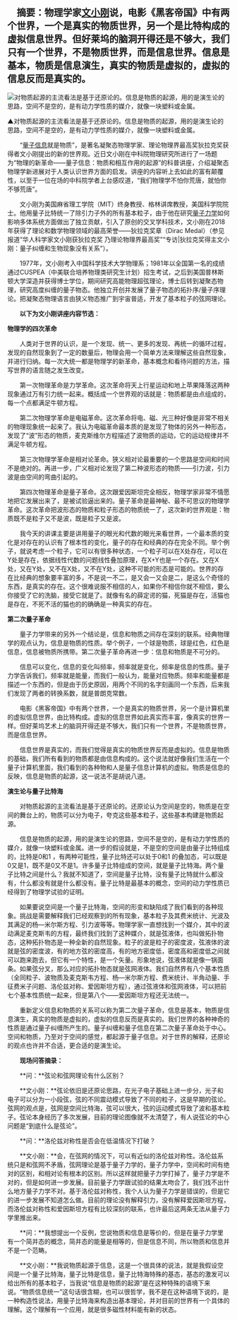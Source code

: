 ## 　摘要：物理学家[文小刚](https://www.hugage.com/tags/1492/)说，电影《黑客帝国》中有两个世界，一个是真实的物质世界，另一个是比特构成的虚拟信息世界。但好莱坞的脑洞开得还是不够大，我们只有一个世界，不是物质世界，而是信息世界。信息是基本，物质是信息演生，真实的物质是虚拟的，虚拟的信息反而是真实的。

![对物质起源的主流看法是基于还原论的。信息是物质的起源，用的是演生论的思路，空间不是空的，是有动力学性质的媒介，就像一块塑料或金属。](https://img.hugage.com/upload/2019/07/20190729132121156437768129503.jpg)

▲对物质起源的主流看法是基于还原论的。信息是物质的起源，用的是演生论的思路，空间不是空的，是有动力学性质的媒介，就像一块塑料或金属。

　　“[量子信息](https://www.hugage.com/tags/12496/)就是物质”，是著名凝聚态物理学家、理论物理界最高奖狄拉克奖获得者文小刚提出的新的世界观。近日文小刚在中科院物理研究所进行了一场题为“物理的新革命——量子信息：物质和相互作用的起源”的科普讲座，介绍凝聚态物理学新进展对于人类认识世界方面的启发。讲座的内容听上去如此的富有颠覆性，以至于一位在场的中科院学者上台感叹道，“我们物理学不怕你荒唐，就怕你不够荒唐”。

　　文小刚为美国麻省理工学院（MIT）终身教授、格林讲席教授，美国科学院院士。他用量子比特统一了除引力子外的所有基本粒子，由于他在研究[量子力学](https://www.hugage.com/tags/12495/)如何影响多体系统方面做出了独立贡献，引入了原创的交叉学科技术，文小刚在2018年获得了理论和数学物理领域的最高荣誉——狄拉克奖章（Dirac Medal）（参见报道“华人科学家文小刚获狄拉克奖 乃理论物理界最高奖”“专访|狄拉克奖得主文小刚：量子纠缠和生物现象没有关系”）。

　　1977年，文小刚考入中国科学技术大学物理系；1981年以全国第一名的成绩通过CUSPEA（中美联合培养物理类研究生计划）招生考试，之后到美国普林斯顿大学深造并获得博士学位，期间研究高能物理超弦理论，博士后转到凝聚态物理，研究高度纠缠的量子物态。他独立开创并发展了量子物态的拓扑序/量子序理论。把凝聚态物理语言由狭义物态推广到宇宙普适，开发了基本粒子的弦网理论。

　　**以下为文小刚讲座内容节选：**

**物理学的四次革命**

　　人类对于世界的认识，是一个发现、统一、更多的发现、再统一的循环过程，发现的自然现象到了一定的数量后，物理会用一个简单方法来理解这些自然现象，并进行归纳。每一次大统一都是物理学的新革命，基本概念和看待问题的方法，描写世界的语言随之发生改变。

　　第一次物理革命是力学革命。这次革命将天上行星运动和地上苹果降落这两种现象通过万有引力统一起来。概括成一个世界观的话就是：物质都是由点组成的，每一个点都满足牛顿方程。

　　第二次物理学革命是电磁革命。这次革命将电、磁、光三种好像是非常不相关的物理现象统一起来了。我认为电磁革命最本质的是发现了物体的另外一种形态，发现了“波”形态的物质，麦克斯维尔方程描述了波物质的运动，它的运动规律并不满足牛顿方程。

　　第三次物理学革命是相对论革命。狭义相对论最重要的一个思路是空间和时间不是绝对的。再进一步，广义相对论发现了第二种波形态的物质——引力波，引力波是由空间的弯曲引起的。

　　第四次物理革命是量子革命。这次跟爱因斯坦完全相反，物理学家非常不情愿地把它发展出来了，是被试验逼出来的。量子革命是最神秘、最不可思议的物理学革命。这次革命把波形态的物质和粒子形态的物质统一了，这次新的世界观是：物质既不是粒子又不是波，既是粒子又是波。

　　我今天的讲课主要是讲用量子的眼光和代数的眼光来看世界，一个最本质的变化是对存在的认识有了根本性的变化，量子的存在和经典的存在完全不同。举个例子，就说考虑一个粒子，它可以有很多种状态，一个粒子可以在X处存在，可以在Y处是存在，依据线性代数的问题线性叠加原理，在X+Y也是一个存在。又在X处，又在Y处，又不在X处，又不在Y处，这种不可能的形态是可能的。世界的存在比经典的想象要丰富的多，不是说一不二，是又会一又会是二，是这么个奇怪的东西，是真实的存在。这个很难说服不相信的人，如果你不相信你就不相信，要么你接受了它的洗脑，接受它就是了。就像有名的薛定谔的猫，死猫是存在，活猫也是存在，不死不活的猫也的的确确是一种真实的存在。

**第二次量子革命**

　　量子力学带来的另外一个结论是，信息和物质之间存在深刻的联系。经典物理学的观点认为，信息是物质的性质。举个例子，一个球是物质，球是红色，红色是信息，信息被物质所携带。第二次量子革命再进一步：信息和物质是不可分的。

　　信息可以变化，信息的变化叫频率，频率就是变化，频率是信息的性质。量子力学告诉我们，频率就是能量，而我们一般认为，能量对应物质。频率和能量都是描述一个东西的，但是由于历史原因，用两个不同的名字刻画同一个东西，后来我们发现了两者的转换系数，就是普朗克常数。

　　电影《黑客帝国》中有两个世界，一个是真实的物质世界，另一个是计算机里的虚拟信息世界，由比特构成。虚拟的信息世界如此真实而丰富，像真实的世界一样。但好莱坞艺术上的脑洞开得还是不够大，我们只有一个世界，不是物质世界，而是信息世界。

　　信息世界是真实的，而我们觉得是真实的物质世界反而是虚拟的。信息是物质的基础，我们所有看到的物质都是由信息构成的。这个说法就好像我们生活在一个量子计算机里面，我们看到的各种物和人是量子信息计算机的虚拟。物质是信息的反映，信息是物质的起源，这一说法不是胡说八道。

**演生论与量子比特海**

　　对物质起源的主流看法是基于还原论的。还原论认为空间是空的，物质是在空间的舞台上的，物质可以分为电子，夸克这些基本粒子，这些基本构建是物质起源。

　　信息是物质的起源，用的是演生论的思路，空间不是空的，是有动力学性质的媒介，就像一块塑料或金属。进一步的假设就是，不是空的空间是由量子比特组成的，比特是0和1 ，有两种可能性，量子比特还可以处于0和1 的叠加态，可以既是0又是1，既不是0又不是1。许多量子比特组成的空间，就是量子比特海。两个量子比特之间是什么？我就不知道了，空间是量子比特，没有量子比特就什么都没有，什么都没有就是什么都没有。量子比特是最基本的概念，空间的动力学性质已经得到了物理学试验的证明。

　　如果要说空间是一个量子比特海，空间的形变和缺陷成了我们看到的各种现象。挑战是需要解释我们已经观察到的所有现象，基本粒子及其费米统计、光波及其满足的杨—米尔斯方程、引力波等等。物理学家一直想找到一个媒介，其中的波动满足麦克斯韦的方程，最终我们找到了这种媒介，就是弦液体，也叫做拓扑物态，这种拓扑物态是一种全新的自然现象。粒子的波是粒子的密度波，弦液体的波就是弦的密度波，有的地方弦的密度高，有的地方密度低，密度高和密度低之间就可以跑来跑去，但它有一个特性，是一个矢量。形象地说，弦液体就是像一锅面条。如果弦分叉，那么对应的拓扑物态就是弦网液体。我们自然界有八个基本性质（全同粒子、波物质及麦克斯韦方程、杨—米尔斯方程、费米统计、半角动量、手征费米子问题、洛伦兹对称、爱因斯坦方程），通过弦液体和弦网液体，可以把前七个基本性质统一起来，但是第八个——爱因斯坦方程还无法统一。

　　重新定义信息和物质的关系可以称为第二次量子革命，信息是基本，物质是信息演生，真实的物质是虚拟的，虚拟的信息反而是真实的。我们世界的各种神奇的性质是通过量子纠缠所产生的。量子纠缠和量子信息在第二次量子革命处于中心。空间和物质，乃至对于空间的感觉，都起源于量子信息。对于世界的解释，还原论的观点也许并不合适，更合适的是演生论。

　　**现场问答摘录：**

　　**问：**弦论和弦网理论有什么区别？

　　**文小刚：**弦论依旧是还原论思路，在光子电子基础上进一步分，光子和电子可以分为一小段弦，弦的不同震动模式导致了不同的粒子，这是早期的弦论。弦网的观点是，弦网是空间比特海，弦可以很大，弦的运动模式导致了波和基本粒子。弦论本身经历了多次发展，目前的理论图像就不太清楚了，有人说弦论的中心问题是“到底什么是弦论”。

　　**问：**洛伦兹对称性是否会在低温情况下打破？

　　**文小刚：**会，在弦网的情况下，可以有近似的洛伦兹对称性。洛伦兹系统只是和弦网不矛盾，弦网理论是基于量子力学的，量子力学中，空间和时间有绝对的区别，和相对论有根本的区别。所以这样就把量子力学打掉了，量子力学是不对的，但是如何进一步发展。目前量子力学跟试验的结果太吻合了，我们找不出什么地方量子力学不对。基于洛伦兹对称性，我个人认为量子力学是错误的，但是它的进一步发展不知道怎么做。目前的理论没有解释引力，没有解释爱因斯坦方程，而洛伦兹对称性和爱因斯坦方程有比较深刻的联系，也许最后这两条无法从量子力学里推出来。

　　**问：**我想提出一个反例，您说物质和信息是等价的，但是在量子力学里有一个简并态的概念，简并态的能量是相等的，但是信息不同，所以物质和信息并不是一个范畴。

　　**文小刚：**我说物质起源于信息，这是一个很具体的说法，就是我假设空间是一个量子比特海，量子比特是信息，量子比特海特殊的基态，基态的激发可以给出所有的基本粒子，当我说“信息是物质的起源”是在这种特殊的语境下来说。“物质信息统一”这句话很含糊，也可以很哲学，我不是在这种语境下说的，是一种构造性说法，用量子比特海来构造出基本理论，并对目前的世界有一个具体的理解。这个理解有一个应用，就是很多磁性材料能有新的状态。